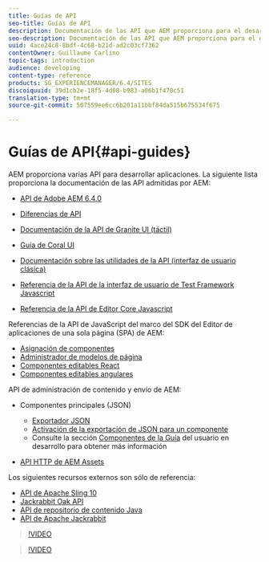 ```yaml
---
title: Guías de API
seo-title: Guías de API
description: Documentación de las API que AEM proporciona para el desarrollo de aplicaciones
seo-description: Documentación de las API que AEM proporciona para el desarrollo de aplicaciones
uuid: 4ace24c8-8bdf-4c68-b21d-ad2c03cf7362
contentOwner: Guillaume Carlino
topic-tags: introduction
audience: developing
content-type: reference
products: SG_EXPERIENCEMANAGER/6.4/SITES
discoiquuid: 39d1cb2e-18f5-4d08-b983-a06b1f470c51
translation-type: tm+mt
source-git-commit: 507559ee6cc6b201a11bbf84da515b675534f675

---
```



# Guías de API{#api-guides}

AEM proporciona varias API para desarrollar aplicaciones. La siguiente lista proporciona la documentación de las API admitidas por AEM:

* [API de Adobe AEM 6.4.0](https://helpx.adobe.com/experience-manager/6-4/sites/developing/using/reference-materials/javadoc/index.html)

* [Diferencias de API](https://helpx.adobe.com/experience-manager/6-4/sites/developing/using/reference-materials/diff-previous/changes.html)

* [Documentación de la API de Granite UI (táctil)](https://helpx.adobe.com/experience-manager/6-4/sites/developing/using/reference-materials/granite-ui/api/index.html)

* [Guía de Coral UI](https://helpx.adobe.com/experience-manager/6-4/sites/developing/using/reference-materials/coral-ui/coralui3/index.html)

* [Documentación sobre las utilidades de la API (interfaz de usuario clásica)](https://helpx.adobe.com/experience-manager/6-4/sites/developing/using/reference-materials/widgets-api/index.html)

* [Referencia de la API de la interfaz de usuario de Test Framework Javascript](https://helpx.adobe.com/experience-manager/6-4/sites/developing/using/reference-materials/test-api/index.html)

* [Referencia de la API de Editor Core Javascript](https://helpx.adobe.com/experience-manager/6-4/sites/developing/using/reference-materials/jsdoc/ui-touch/editor-core/index.html)

Referencias de la API de JavaScript del marco del SDK del Editor de aplicaciones de una sola página (SPA) de AEM:

* [Asignación de componentes](https://www.npmjs.com/package/@adobe/cq-spa-component-mapping)
* [Administrador de modelos de página](https://www.npmjs.com/package/@adobe/cq-spa-page-model-manager)
* [Componentes editables React](https://www.npmjs.com/package/@adobe/cq-react-editable-components)
* [Componentes editables angulares](https://www.npmjs.com/package/@adobe/cq-angular-editable-components)

API de administración de contenido y envío de AEM:

* Componentes principales (JSON)

   * [Exportador JSON](/help/sites-developing/json-exporter.md)
   * [Activación de la exportación de JSON para un componente](/help/sites-developing/json-exporter-components.md)
   * Consulte la sección [Componentes de la Guía](https://helpx.adobe.com/experience-manager/6-4/sites/developing/user-guide.html?topic=/experience-manager/6-4/sites/developing/morehelp/components.ug.js) del usuario en desarrollo para obtener más información

* [API HTTP de AEM Assets](/help/assets/mac-api-assets.md)

Los siguientes recursos externos son sólo de referencia:

* [API de Apache Sling 10](https://sling.apache.org/apidocs/sling10/)
* [Jackrabbit Oak API](https://jackrabbit.apache.org/oak/docs/oak_api/overview.html)
* [API de repositorio de contenido Java](https://docs.adobe.com/docs/en/spec/javax.jcr/javadocs/jcr-2.0/index.html)
* [API de Apache Jackrabbit](https://jackrabbit.apache.org/api)

>[!VIDEO](https://vimeo.com/)

>[!VIDEO](https://vimeo.com/)
